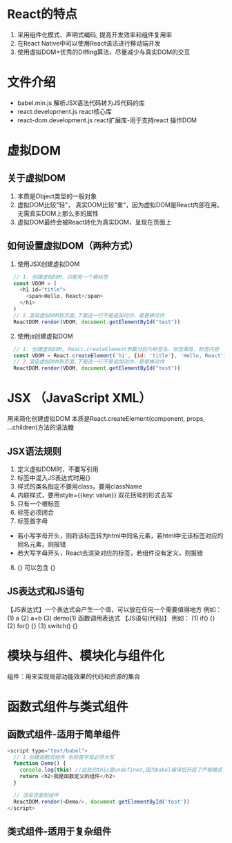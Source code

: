 # React的特点
1. 采用组件化模式、声明式编码, 提高开发效率和组件复用率
2. 在React Native中可以使用React语法进行移动端开发
3. 使用虚拟DOM+优秀的Diffing算法，尽量减少与真实DOM的交互

# 文件介绍
* babel.min.js 解析JSX语法代码转为JS代码的库
* react.development.js  react核心库
* react-dom.development.js  react扩展库-用于支持react 操作DOM


# 虚拟DOM

## 关于虚拟DOM
1. 本质是Object类型的一般对象
2. 虚拟DOM比较"轻"， 真实DOM比较"重"，因为虚拟DOM是React内部在用。无需真实DOM上那么多的属性
3. 虚拟DOM最终会被React转化为真实DOM，呈现在页面上 
## 如何设置虚拟DOM（两种方式）

1. 使用JSX创建虚拟DOM
```javascript
  // 1. 创建虚拟DOM，只能有一个根标签
  const VDOM = (
    <h1 id="title">
      <span>Hello, React</span>
    </h1>
  )
  // 2.渲染虚拟DOM到页面,下面这一行不是追加动作，是替换动作
  ReactDOM.render(VDOM, document.getElementById("test"))
```

2. 使用js创建虚拟DOM
```javascript
  // 1. 创建虚拟DOM, React.createElement参数分别为标签名，标签属性，标签内容
  const VDOM = React.createElement('h1', {id: 'title'}, 'Hello, React')
  // 2.渲染虚拟DOM到页面,下面这一行不是追加动作，是替换动作
  ReactDOM.render(VDOM, document.getElementById("test"))
```

# JSX （JavaScript XML）
用来简化创建虚拟DOM
本质是React.createElement(component, props, ...children)方法的语法糖

## JSX语法规则
1. 定义虚拟DOM时，不要写引用
2. 标签中混入JS表达式时用{}
3. 样式的类名指定不要用class，要用className
4. 内联样式，要用style={{key: value}} 双花括号的形式去写
5. 只有一个根标签
6. 标签必须闭合
7. 标签首字母
  * 若小写字母开头，则将该标签转为html中同名元素，若html中无该标签对应的同名元素，则报错
  * 若大写字母开头，React去渲染对应的标签，若组件没有定义，则报错
8. {} 可以包含 {}
## JS表达式和JS语句
【JS表达式】一个表达式会产生一个值，可以放在任何一个需要值得地方
        例如： 
        (1) a
        (2) a+b
        (3) demo(1) 函数调用表达式
【JS语句(代码)】
        例如：
        (1) if() {}
        (2) for() {}
        (3) switch() {} 
  


# 模块与组件、模块化与组件化
组件：用来实现局部功能效果的代码和资源的集合
# 函数式组件与类式组件

## 函数式组件-适用于简单组件

```javascript
<script type="text/babel">
  // 1.创建函数式组件 名称首字母必须大写
  function Demo() {
    console.log(this) //此处的this是undefined,因为babel编译后开启了严格模式
    return <h2>我是函数定义的组件</h2>
  }

  // 渲染页面到组件
  ReactDOM.render(<Demo/>, document.getElementById('test'))
</script>
```

## 类式组件-适用于复杂组件